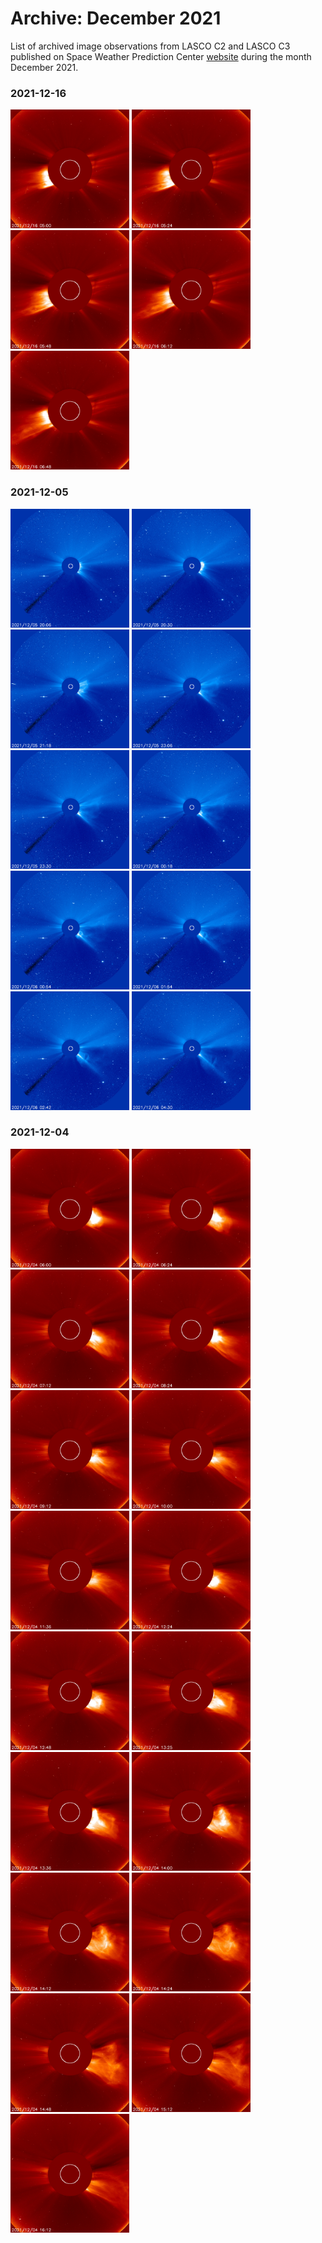 # Archive: December 2021

List of archived image observations from LASCO C2 and LASCO C3 published on Space Weather Prediction Center [website](https://www.swpc.noaa.gov/products/lasco-coronagraph) during the month December 2021.


### 2021-12-16

<a href="img/20211216-01.png"><img src="img/20211216-01.png" width="190"></a> <a href="img/20211216-02.png"><img src="img/20211216-02.png" width="190"></a> <a href="img/20211216-03.png"><img src="img/20211216-03.png" width="190"></a> <a href="img/20211216-04.png"><img src="img/20211216-04.png" width="190"></a> <a href="img/20211216-05.png"><img src="img/20211216-05.png" width="190"></a>

### 2021-12-05

<a href="img/20211205-01.png"><img src="img/20211205-01.png" width="190"></a> <a href="img/20211205-02.png"><img src="img/20211205-02.png" width="190"></a> <a href="img/20211205-03.png"><img src="img/20211205-03.png" width="190"></a> <a href="img/20211205-04.png"><img src="img/20211205-04.png" width="190"></a> <a href="img/20211205-05.png"><img src="img/20211205-05.png" width="190"></a> <a href="img/20211205-06.png"><img src="img/20211205-06.png" width="190"></a> <a href="img/20211205-07.png"><img src="img/20211205-07.png" width="190"></a> <a href="img/20211205-08.png"><img src="img/20211205-08.png" width="190"></a> <a href="img/20211205-09.png"><img src="img/20211205-09.png" width="190"></a> <a href="img/20211205-10.png"><img src="img/20211205-10.png" width="190"></a>

### 2021-12-04

<a href="img/20211204-01.png"><img src="img/20211204-01.png" width="190"></a> <a href="img/20211204-02.png"><img src="img/20211204-02.png" width="190"></a> <a href="img/20211204-03.png"><img src="img/20211204-03.png" width="190"></a> <a href="img/20211204-04.png"><img src="img/20211204-04.png" width="190"></a> <a href="img/20211204-05.png"><img src="img/20211204-05.png" width="190"></a> <a href="img/20211204-06.png"><img src="img/20211204-06.png" width="190"></a> <a href="img/20211204-07.png"><img src="img/20211204-07.png" width="190"></a> <a href="img/20211204-08.png"><img src="img/20211204-08.png" width="190"></a> <a href="img/20211204-09.png"><img src="img/20211204-09.png" width="190"></a> <a href="img/20211204-10.png"><img src="img/20211204-10.png" width="190"></a> <a href="img/20211204-11.png"><img src="img/20211204-11.png" width="190"></a> <a href="img/20211204-12.png"><img src="img/20211204-12.png" width="190"></a> <a href="img/20211204-13.png"><img src="img/20211204-13.png" width="190"></a> <a href="img/20211204-14.png"><img src="img/20211204-14.png" width="190"></a> <a href="img/20211204-15.png"><img src="img/20211204-15.png" width="190"></a> <a href="img/20211204-16.png"><img src="img/20211204-16.png" width="190"></a> <a href="img/20211204-17.png"><img src="img/20211204-17.png" width="190"></a>
